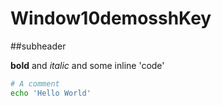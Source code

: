 # Window10demosshKey

##subheader

**bold** and *italic* and some inline 'code'
```bash
# A comment
echo 'Hello World'
```
